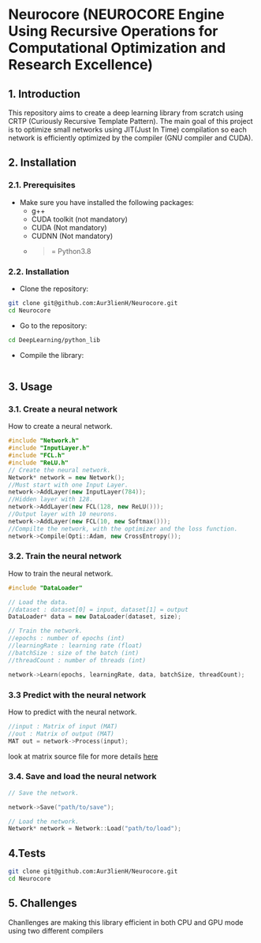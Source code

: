 # Neurocore (NEUROCORE Engine Using Recursive Operations for Computational Optimization and Research Excellence)

## 1. Introduction

This repository aims to create a deep learning library from scratch using CRTP (Curiously Recursive Template Pattern). The main goal of this project is to optimize small networks using JIT(Just In Time) compilation so each network is efficiently optimized by the compiler (GNU compiler and CUDA). 



## 2. Installation

### 2.1. Prerequisites

- Make sure you have installed the following packages:
  - g++
  - CUDA toolkit (not mandatory)
  - CUDA (Not mandatory)
  - CUDNN (Not mandatory)
  - >= Python3.8



### 2.2. Installation

- Clone the repository:
```bash
git clone git@github.com:Aur3lienH/Neurocore.git
cd Neurocore

```

- Go to the repository:
```bash
cd DeepLearning/python_lib
```

- Compile the library:
```bash

```

## 3. Usage

### 3.1. Create a neural network

How to create a neural network.

```c++
#include "Network.h"
#include "InputLayer.h"
#include "FCL.h"
#include "ReLU.h"
// Create the neural network.
Network* network = new Network();
//Must start with one Input Layer.
network->AddLayer(new InputLayer(784));
//Hidden layer with 128.
network->AddLayer(new FCL(128, new ReLU()));
//Output layer with 10 neurons.
network->AddLayer(new FCL(10, new Softmax()));
//Compilte the network, with the optimizer and the loss function.
network->Compile(Opti::Adam, new CrossEntropy());
```

### 3.2. Train the neural network

How to train the neural network.

```c++
#include "DataLoader"

// Load the data.
//dataset : dataset[0] = input, dataset[1] = output
DataLoader* data = new DataLoader(dataset, size);

// Train the network.
//epochs : number of epochs (int)
//learningRate : learning rate (float)
//batchSize : size of the batch (int)
//threadCount : number of threads (int)

network->Learn(epochs, learningRate, data, batchSize, threadCount);

```

### 3.3 Predict with the neural network

How to predict with the neural network.

```c++
//input : Matrix of input (MAT)
//out : Matrix of output (MAT)
MAT out = network->Process(input);
```

look at matrix source file for more details [here](./include/matrix/Matrix.cuh) 


### 3.4. Save and load the neural network


```c++
// Save the network.

network->Save("path/to/save");

// Load the network.
Network* network = Network::Load("path/to/load");

```

## 4.Tests

```bash
git clone git@github.com:Aur3lienH/Neurocore.git
cd Neurocore

```

## 5. Challenges

Chanllenges are making this library efficient in both CPU and GPU mode using two different compilers
